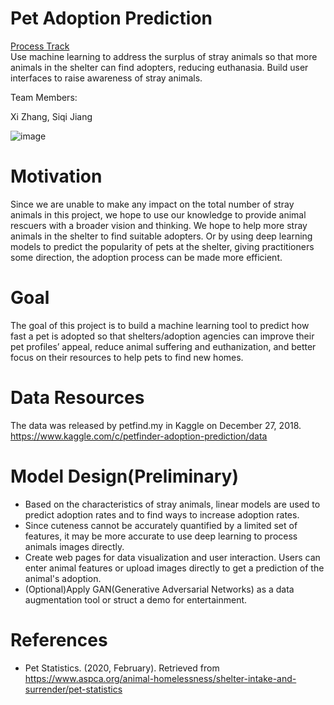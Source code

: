 # Pet Adoption Prediction
[Process Track](https://trello.com/b/XnakVEjv/data-science-capstone-dats-6501siqi-jiang-xi-zhang) </br>
Use machine learning to address the surplus of stray animals so that more animals in the shelter can find adopters, reducing euthanasia. Build user interfaces to raise awareness of stray animals.

Team Members:

Xi Zhang, Siqi Jiang

![image](https://github.com/xzhangfox/Pet-Adoption-Prediction/blob/master/img/EDA/Pets.jpg)

# Motivation

Since we are unable to make any impact on the total number of stray animals in this project, we hope to use our knowledge to provide animal rescuers with a broader vision and thinking. We hope to help more stray animals in the shelter to find suitable adopters. Or by using deep learning models to predict the popularity of pets at the shelter, giving practitioners some direction, the adoption process can be made more efficient.

# Goal

The goal of this project is to build a machine learning tool to predict how fast a pet is adopted so that shelters/adoption agencies can improve their pet profiles’ appeal,  reduce animal suffering and euthanization, and better focus on their resources to help pets to find new homes.

# Data Resources

The data was released by petfind.my in Kaggle on December 27, 2018.
https://www.kaggle.com/c/petfinder-adoption-prediction/data

# Model Design(Preliminary)

* Based on the characteristics of stray animals, linear models are used to predict adoption rates and to find ways to increase adoption rates.
* Since cuteness cannot be accurately quantified by a limited set of features, it may be more accurate to use deep learning to process animals images directly.
* Create web pages for data visualization and user interaction. Users can enter animal features or upload images directly to get a prediction of the animal's adoption.
* (Optional)Apply GAN(Generative Adversarial Networks) as a data augmentation tool or struct a demo for entertainment.

# References
* Pet Statistics. (2020, February). Retrieved from https://www.aspca.org/animal-homelessness/shelter-intake-and-surrender/pet-statistics
